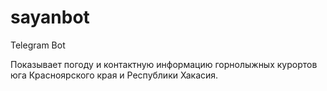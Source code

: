 # sayanbot
Telegram Bot

Показывает погоду и контактную информацию горнолыжных курортов юга Красноярского края и Республики Хакасия.
